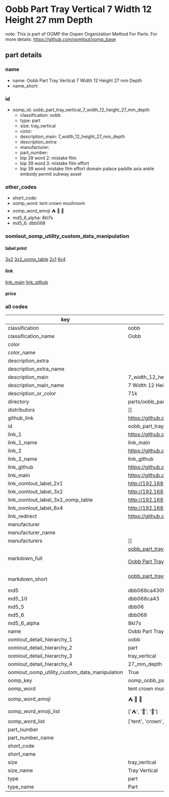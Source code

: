 # Oobb Part Tray Vertical 7 Width 12 Height 27 mm Depth  

note: This is part of OOMP the Oopen Organization Method For Parts. For more details: https://github.com/oomlout/oomp_base

##  part details
  







### name
* name: Oobb Part Tray Vertical 7 Width 12 Height 27 mm Depth
* name_short: 
### id
* oomp_id: oobb_part_tray_vertical_7_width_12_height_27_mm_depth
  * classification: oobb
  * type: part
  * size: tray_vertical
  * color: 
  * description_main: 7_width_12_height_27_mm_depth
  * description_extra: 
  * manufacturer: 
  * part_number: 
  * bip 39 word 2: mistake film
  * bip 39 word 3: mistake film effort
  * bip 39 word: mistake film effort domain palace paddle axis ankle embody permit subway asset

### other_codes
* short_code: 
* oomp_word: tent crown mushroom
* oomp_word_emoji :tent: :crown: :mushroom:
* md5_6_alpha: 8kl7s
* md5_6: dbb068






### oomlout_oomp_utility_custom_data_manipulation
#### label print
[3x2](http://192.168.1.245:1112/?label=oomp%208kl7s)
[3x2_oomp_table](http://192.168.1.108:1112/?label=oomp%208kl7s)
[2x1](http://192.168.1.242:1112/?label=oomp%208kl7s)
[6x4](http://192.168.1.55:1112/?label=oomp%208kl7s)    

#### link

[link_main](https://github.com/oomlout/oomlout_oomp_version_1_messy/tree/main/parts/oobb_part_tray_vertical_7_width_12_height_27_mm_depth) [link_github](https://github.com/oomlout/oomlout_oomp_version_1_messy/tree/main/parts/oobb_part_tray_vertical_7_width_12_height_27_mm_depth)                             

#### price







### all codes 
| key | value |  
| --- | --- |  
| classification | oobb |  
| classification_name | Oobb |  
| color |  |  
| color_name |  |  
| description_extra |  |  
| description_extra_name |  |  
| description_main | 7_width_12_height_27_mm_depth |  
| description_main_name | 7 Width 12 Height 27 mm Depth |  
| description_or_color | 71k |  
| directory | parts/oobb_part_tray_vertical_7_width_12_height_27_mm_depth |  
| distributors | [] |  
| github_link | https://github.com/oomlout/oomlout_oomp_part_src/tree/main/parts/oobb_part_tray_vertical_7_width_12_height_27_mm_depth |  
| id | oobb_part_tray_vertical_7_width_12_height_27_mm_depth |  
| link_1 | https://github.com/oomlout/oomlout_oomp_version_1_messy/tree/main/parts/oobb_part_tray_vertical_7_width_12_height_27_mm_depth |  
| link_1_name | link_main |  
| link_2 | https://github.com/oomlout/oomlout_oomp_version_1_messy/tree/main/parts/oobb_part_tray_vertical_7_width_12_height_27_mm_depth |  
| link_2_name | link_github |  
| link_github | https://github.com/oomlout/oomlout_oomp_version_1_messy/tree/main/parts/oobb_part_tray_vertical_7_width_12_height_27_mm_depth |  
| link_main | https://github.com/oomlout/oomlout_oomp_version_1_messy/tree/main/parts/oobb_part_tray_vertical_7_width_12_height_27_mm_depth |  
| link_oomlout_label_2x1 | http://192.168.1.242:1112/?label=oomp%208kl7s |  
| link_oomlout_label_3x2 | http://192.168.1.245:1112/?label=oomp%208kl7s |  
| link_oomlout_label_3x2_oomp_table | http://192.168.1.108:1112/?label=oomp%208kl7s |  
| link_oomlout_label_6x4 | http://192.168.1.55:1112/?label=oomp%208kl7s |  
| link_redirect | https://github.com/oomlout/oomlout_oomp_version_1_messy/tree/main/parts/oobb_part_tray_vertical_7_width_12_height_27_mm_depth |  
| manufacturer |  |  
| manufacturer_name |  |  
| manufacturers | [] |  
| markdown_full | [oobb_part_tray_vertical_7_width_12_height_27_mm_depth](none)<br>[](none)<br>[Oobb Part Tray Vertical 7 Width 12 Height 27 Mm Depth](none)<br><br> |  
| markdown_short | [oobb_part_tray_vertical_7_width_12_height_27_mm_depth](none)<br><br> |  
| md5 | dbb068ca4309221e7b4f940e8d55946f |  
| md5_10 | dbb068ca43 |  
| md5_5 | dbb06 |  
| md5_6 | dbb068 |  
| md5_6_alpha | 8kl7s |  
| name | Oobb Part Tray Vertical 7 Width 12 Height 27 mm Depth |  
| oomlout_detail_hierarchy_1 | oobb |  
| oomlout_detail_hierarchy_2 | part |  
| oomlout_detail_hierarchy_3 | tray_vertical |  
| oomlout_detail_hierarchy_4 | 27_mm_depth |  
| oomlout_oomp_utility_custom_data_manipulation | True |  
| oomp_key | oomp_oobb_part_tray_vertical_7_width_12_height_27_mm_depth |  
| oomp_word | tent crown mushroom |  
| oomp_word_emoji | :tent: :crown: :mushroom: |  
| oomp_word_emoji_list | [':tent:', ':crown:', ':mushroom:'] |  
| oomp_word_list | ['tent', 'crown', 'mushroom'] |  
| part_number |  |  
| part_number_name |  |  
| short_code |  |  
| short_name |  |  
| size | tray_vertical |  
| size_name | Tray Vertical |  
| type | part |  
| type_name | Part |  
